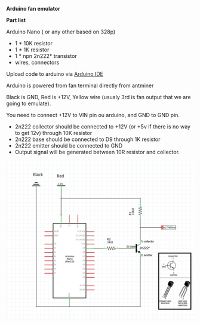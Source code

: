 **Arduino fan emulator**

**Part list**

Arduino Nano ( or  any other based on 328p)
* 1 * 10K resistor
* 1 * 1K resistor
* 1 * npn 2n222* transistor
* wires, connectors

Upload code to arduino via [Arduino IDE](https://www.arduino.cc/en/Main/Software)

Arduino is powered from fan terminal directly from antminer

Black is GND, Red is +12V, 
Yellow wire (usualy 3rd is fan output that we are going to emulate).

You need to connect +12V to VIN pin ou arduino, and GND to GND pin.

* 2n222 collector should be connected to +12V (or +5v if there is no way to get 12v) through 10K resistor
* 2n222 base should be connected to D9 through 1K resistor
* 2n222 emitter should be connected to GND
* Output signal will be generated between 10R resistor and collector.

![Scheme](https://github.com/kofbox/Antminer-fan-emulator-fork/blob/master/Scheme.png)
